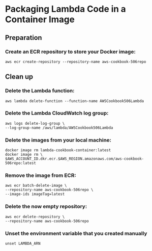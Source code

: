 # Packaging Lambda Code in a Container Image
## Preparation
### Create an ECR repository to store your Docker image:

`aws ecr create-repository --repository-name aws-cookbook-506repo`



## Clean up 
### Delete the Lambda function:

`aws lambda delete-function --function-name AWSCookbook506Lambda`

### Delete the Lambda CloudWatch log group:
```
aws logs delete-log-group \
--log-group-name /aws/lambda/AWSCookbook506Lambda
```

### Delete the images from your local machine:
```
docker image rm lambda-cookbook-container:latest
docker image rm \
$AWS_ACCOUNT_ID.dkr.ecr.$AWS_REGION.amazonaws.com/aws-cookbook-506repo:latest
```

### Remove the image from ECR:
```
aws ecr batch-delete-image \
--repository-name aws-cookbook-506repo \
--image-ids imageTag=latest
```

### Delete the now empty repository:
```
aws ecr delete-repository \
--repository-name aws-cookbook-506repo
```

### Unset the environment variable that you created manually

`unset LAMBDA_ARN`
